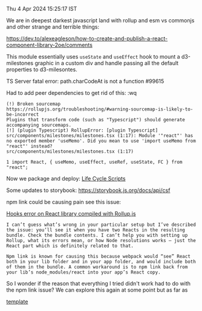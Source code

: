 Thu  4 Apr 2024 15:25:17 IST

We are in deepest darkest javascript land with rollup and esm vs commonjs and other
strange and terrible things:

https://dev.to/alexeagleson/how-to-create-and-publish-a-react-component-library-2oe/comments

This module essentially uses `useState` and `useEffect` hook to mount a d3-milestones graphic
in a custom div and handle passing all the default properties to d3-milesontes.

TS Server fatal error: path.charCodeAt is not a function #99615



Had to add peer dependencies to get rid of this:
:wq
```
(!) Broken sourcemap
https://rollupjs.org/troubleshooting/#warning-sourcemap-is-likely-to-be-incorrect
Plugins that transform code (such as "Typescript") should generate accompanying sourcemaps.
[!] (plugin Typescript) RollupError: [plugin Typescript] src/components/milestones/milestones.tsx (1:17): Module '"react"' has no exported member 'useMemo'. Did you mean to use 'import useMemo from "react"' instead?
src/components/milestones/milestones.tsx (1:17)

1 import React, { useMemo, useEffect, useRef, useState, FC } from "react";
```

Now we package and deploy:
   [Life Cycle Scripts](https://docs.npmjs.com/cli/v10/using-npm/scripts#life-cycle-scripts)

Some updates to storybook:
    https://storybook.js.org/docs/api/csf


npm link could be causing pain see this issue:

[Hooks error on React library compiled with Rollup.js](https://github.com/facebook/react/issues/14721)
```
I can’t guess what’s wrong in your particular setup but I’ve described the issue: you’ll see it when you have two Reacts in the resulting bundle. Check the bundle contents. I can’t help you with setting up Rollup, what its errors mean, or how Node resolutions works — just the React part which is definitely related to that.

Npm link is known for causing this because webpack would “see” React both in your lib folder and in your app folder, and would include both of them in the bundle. A common workaround is to npm link back from your lib’s node_modules/react into your app’s React copy.
```

So I wonder if the reason that everything I tried didn't work had to do with the npm link issue?
We can explore this again at some point but as far as

[template](https://www.codefeetime.com/post/rollup-config-for-react-component-library-with-typescript-scss/)
